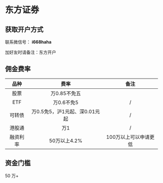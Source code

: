 # 东方证券

## 获取开户方式

联系微信号： **i668haha**

加好友时请备注：东方开户

## 佣金费率

品种 | 费率 | 备注
:---: | :---: | :---:
股票 | 万0.85不免五 | 
ETF | 万0.6不免5 | /
可转债 | 万0.5免5，沪1元起、深0.01元起 | /
港股通 | 万1 | /
融资利率 | 50万以上4.2% | 100万以上可以申请更低

## 资金门槛

50 万+